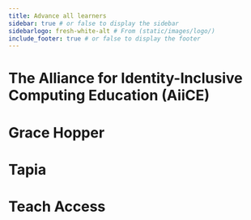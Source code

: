 ```yaml
---
title: Advance all learners 
sidebar: true # or false to display the sidebar
sidebarlogo: fresh-white-alt # From (static/images/logo/)
include_footer: true # or false to display the footer
---
```

# The Alliance for Identity-Inclusive Computing Education (AiiCE)
# Grace Hopper
# Tapia
# Teach Access

